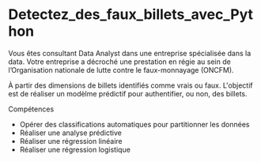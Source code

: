 # Detectez_des_faux_billets_avec_Python

Vous êtes consultant Data Analyst dans une entreprise spécialisée dans la data. Votre entreprise a décroché une prestation en régie au sein de l’Organisation nationale de lutte contre le faux-monnayage (ONCFM). 

À partir des dimensions de billets identifiés comme vrais ou faux. L'objectif est de réaliser un modèlme prédictif pour authentifier, ou non, des billets.

Compétences 

- Opérer des classifications automatiques pour partitionner les données
- Réaliser une analyse prédictive
- Réaliser une régression linéaire
- Réaliser une régression logistique
